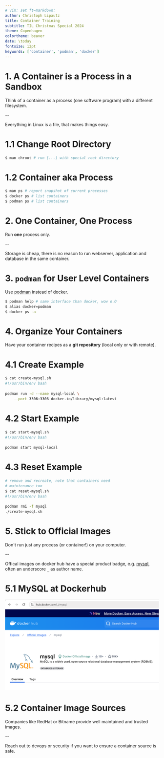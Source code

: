 ```yaml
---
# vim: set ft=markdown:
author: Christoph Lipautz
title: Container Training
subtitle: TIL Christmas Special 2024
theme: Copenhagen
colortheme: beaver
date: \today
fontsize: 12pt
keywords: ['container', 'podman', 'docker']
---
```


# 1. A Container is a Process in a Sandbox

Think of a container as a process (one software program) with a different
filesystem.

--

Everything in Linux is a file, that makes things easy.

<!--
With some clever handling of this (network,
devices, access rights), you can run a process in a different (linux)
environment on your local machine (Mac OSX uses virtual machines with Linux as
the guest OS).
-->

# 1.1 Change Root Directory

```sh
$ man chroot # run [...] with special root directory
```

# 1.2 Container aka Process

```sh
$ man ps # report snapshot of current processes
$ docker ps # list containers
$ podman ps # list containers
```

# 2. One Container, One Process

Run **one** process only.

--

Storage is cheap, there is no reason to run webserver, application and database
in the same container.

# 3. `podman` for User Level Containers

Use [podman](https://podman.io/) instead of docker.

```sh
$ podman help # same interface than docker, wow o.O
$ alias docker=podman
$ docker ps -a
```

# 4. Organize Your Containers

Have your container recipes as a **git repository** (local only or with remote).

# 4.1 Create Example

```sh
$ cat create-mysql.sh
#!/usr/bin/env bash

podman run -d --name mysql-local \
    --port 3306:3306 docker.io/library/mysql:latest
```

# 4.2 Start Example

```sh
$ cat start-mysql.sh
#!/usr/bin/env bash

podman start mysql-local
```

# 4.3 Reset Example

```sh
# remove and recreate, note that containers need
# maintenance too
$ cat reset-mysql.sh
#!/usr/bin/env bash

podman rmi -f mysql
./create-mysql.sh
```

# 5. Stick to Official Images

Don't run just any process (or container!) on your computer.
<!--
You wouldn't trust just any software to run on your computer, running a
container is no different. Note that docker runs on root-level and can cause
more damage.
-->

--

Offical images on docker hub have a special product badge, e.g.
[mysql](https://hub.docker.com/_/mysql), often an underscore `_` as author
name.

# 5.1 MySQL at Dockerhub

![](screenshot-dockerhub-mysql.png)

# 5.2 Container Image Sources

Companies like RedHat or Bitname provide well maintained and trusted images.

--

Reach out to devops or security if you want to ensure a container source is
safe.

